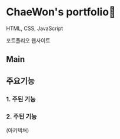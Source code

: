 # ChaeWon's portfolio🍒
HTML, CSS, JavaScript 

포트폴리오 웹사이트 

## Main
## 주요기능
### 1. 주된 기능
### 2. 주된 기능

(아키텍쳐)
